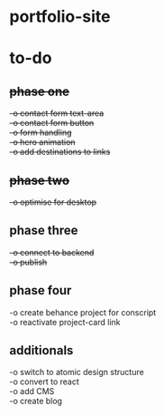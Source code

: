 # portfolio-site

# to-do
## ~~phase one~~
~~-o contact form text-area~~ <br />
~~-o contact form button~~ <br />
~~-o form handling~~ <br />
~~-o hero animation~~ <br />
~~-o add destinations to links~~ <br />

## ~~phase two~~
~~-o optimise for desktop~~ <br />

## phase three
~~-o connect to backend~~<br />
~~-o publish~~ <br />

## phase four
-o create behance project for conscript <br />
-o reactivate project-card link <br />

## additionals
-o switch to atomic design structure <br />
-o convert to react <br />
-o add CMS <br />
-o create blog <br />